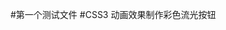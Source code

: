#第一个测试文件
#CSS3 动画效果制作彩色流光按钮
<style>
* {
  margin: 0;
  padding: 0;
}
.light-btn {
  text-decoration: none;
  /* 水平垂直居中，后期改掉 */
  position: absolute;
  left: 50%;
  top:50%;
  transform: translate(-50%, -50%);

  font-size: 24px;
  background: linear-gradient(90deg, #03a9f4, #f441a5, #ffeb3b, #03a9f4);
  /* 设置400是因为有4个颜色，第一个数为宽度，高度未设为auto，这样一个颜色的宽度正好是按钮的宽度 */
  background-size: 400%;
  /* 按钮大小和行高 */
  width: 400px;
  height: 100px;
  line-height:100px;

  color: #fff;
  text-align: center;
  text-transform: uppercase;
  border-radius: 50px;
  z-index: 1;
}

.light-btn:hover::before,
.light-btn:hover {
  animation: sun 8s infinite;
}
/* 光晕特效 */
.light-btn::before {
  content: '';
  position: absolute;
  left: -5px;
  right: -5px;
  top: -5px;
  bottom: -5px;
  background: linear-gradient(90deg, #03a9f4, #f441a5, #ffeb3b, #03a9f4);
  background-size: 400%;
  border-radius: 50px;
  filter: blur(10px);
  z-index: -1;
}
@keyframes sun {
	0%{
		background-position: -400% 0;
	}
    100%{
	/* 400是因为有4个颜色，为了无缝循环 */
    	background-position: 0% 0;
  }
}
</style>
